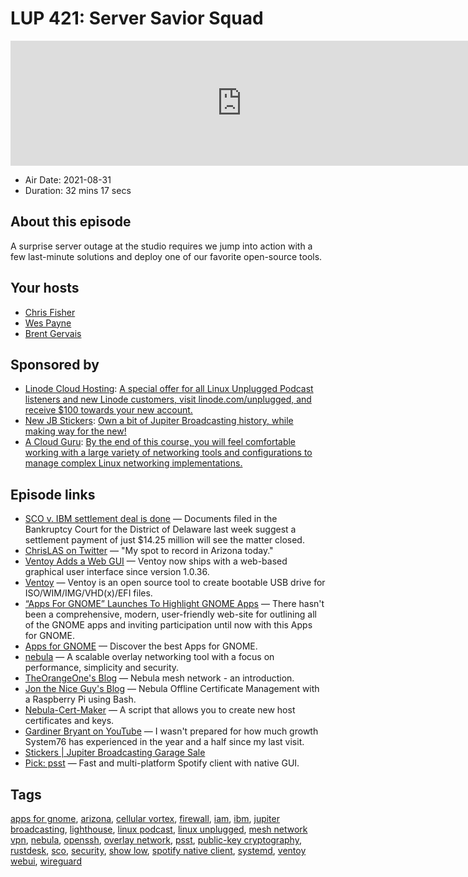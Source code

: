 # LUP 421: Server Savior Squad

<iframe src="https://player.fireside.fm/v2/RUkczH-V+6R0FqfrW?theme=dark" width="740" height="200" frameborder="0" scrolling="no"></iframe>

* Air Date: 2021-08-31
* Duration: 32 mins 17 secs

## About this episode

A surprise server outage at the studio requires we jump into action with a few last-minute solutions and deploy one of our favorite open-source tools.

## Your hosts
* [Chris Fisher](https://linuxunplugged.com/hosts/chrislas)
* [Wes Payne](https://linuxunplugged.com/hosts/wes)
* [Brent Gervais](https://linuxunplugged.com/guests/brentgervais)

## Sponsored by

  * [Linode Cloud Hosting](https://linode.com/unplugged): [A special offer for all Linux Unplugged Podcast listeners and new Linode customers, visit linode.com/unplugged, and receive $100 towards your new account. ](https://linode.com/unplugged)
  * [New JB Stickers](http://jupitergarage.com/): [Own a bit of Jupiter Broadcasting history, while making way for the new! ](http://jupitergarage.com/)
  * [A Cloud Guru](https://linuxacademy.com/cp/modules/view/id/262/?utm_source=jupiter&utm_medium=cpc): [By the end of this course, you will feel comfortable working with a large variety of networking tools and configurations to manage complex Linux networking implementations.](https://linuxacademy.com/cp/modules/view/id/262/?utm_source=jupiter&utm_medium=cpc)



## Episode links

  * [SCO v. IBM settlement deal is done](https://www.theregister.com/2021/08/30/sco_tsg_vs_ibm_settlement/ "SCO v. IBM settlement deal is done") — Documents filed in the Bankruptcy Court for the District of Delaware last week suggest a settlement payment of just $14.25 million will see the matter closed.
  * [ChrisLAS on Twitter](https://twitter.com/ChrisLAS/status/1432366646929203201 "ChrisLAS on Twitter") — "My spot to record in Arizona today."
  * [Ventoy Adds a Web GUI](https://ostechnix.com/create-bootable-usb-drive-with-ventoy-webui-in-linux/ "Ventoy Adds a Web GUI") — Ventoy now ships with a web-based graphical user interface since version 1.0.36.
  * [Ventoy](https://www.ventoy.net/en/index.html "Ventoy") — Ventoy is an open source tool to create bootable USB drive for ISO/WIM/IMG/VHD(x)/EFI files.
  * [“Apps For GNOME” Launches To Highlight GNOME Apps](https://www.phoronix.com/scan.php?page=news_item&px=Apps-For-GNOME "“Apps For GNOME” Launches To Highlight GNOME Apps") — There hasn't been a comprehensive, modern, user-friendly web-site for outlining all of the GNOME apps and inviting participation until now with this Apps for GNOME.
  * [Apps for GNOME](https://apps.gnome.org/ "Apps for GNOME") — Discover the best Apps for GNOME.
  * [nebula](https://github.com/slackhq/nebula "nebula") — A scalable overlay networking tool with a focus on performance, simplicity and security.
  * [TheOrangeOne's Blog](https://theorangeone.net/posts/nebula-intro/ "TheOrangeOne's Blog") — Nebula mesh network - an introduction.
  * [Jon the Nice Guy's Blog](https://jon.sprig.gs/blog/post/2234 "Jon the Nice Guy's Blog") — Nebula Offline Certificate Management with a Raspberry Pi using Bash.
  * [Nebula-Cert-Maker](https://github.com/JonTheNiceGuy/Nebula-Cert-Maker "Nebula-Cert-Maker") — A script that allows you to create new host certificates and keys.
  * [Gardiner Bryant on YouTube](https://www.youtube.com/watch?v=uHY_QRVJOhA "Gardiner Bryant on YouTube") — I wasn't prepared for how much growth System76 has experienced in the year and a half since my last visit.
  * [Stickers | Jupiter Broadcasting Garage Sale](https://www.jupitergarage.com/category/stickers "Stickers | Jupiter Broadcasting Garage Sale")
  * [Pick: psst](https://github.com/jpochyla/psst "Pick: psst") — Fast and multi-platform Spotify client with native GUI.



## Tags

[apps for gnome](https://linuxunplugged.com/tags/apps%20for%20gnome), [arizona](https://linuxunplugged.com/tags/arizona), [cellular vortex](https://linuxunplugged.com/tags/cellular%20vortex), [firewall](https://linuxunplugged.com/tags/firewall), [iam](https://linuxunplugged.com/tags/iam), [ibm](https://linuxunplugged.com/tags/ibm), [jupiter broadcasting](https://linuxunplugged.com/tags/jupiter%20broadcasting), [lighthouse](https://linuxunplugged.com/tags/lighthouse), [linux podcast](https://linuxunplugged.com/tags/linux%20podcast), [linux unplugged](https://linuxunplugged.com/tags/linux%20unplugged), [mesh network vpn](https://linuxunplugged.com/tags/mesh%20network%20vpn), [nebula](https://linuxunplugged.com/tags/nebula), [openssh](https://linuxunplugged.com/tags/openssh), [overlay network](https://linuxunplugged.com/tags/overlay%20network), [psst](https://linuxunplugged.com/tags/psst), [public-key cryptography](https://linuxunplugged.com/tags/public-key%20cryptography), [rustdesk](https://linuxunplugged.com/tags/rustdesk), [sco](https://linuxunplugged.com/tags/sco), [security](https://linuxunplugged.com/tags/security), [show low](https://linuxunplugged.com/tags/show%20low), [spotify native client](https://linuxunplugged.com/tags/spotify%20native%20client), [systemd](https://linuxunplugged.com/tags/systemd), [ventoy webui](https://linuxunplugged.com/tags/ventoy%20webui), [wireguard](https://linuxunplugged.com/tags/wireguard)